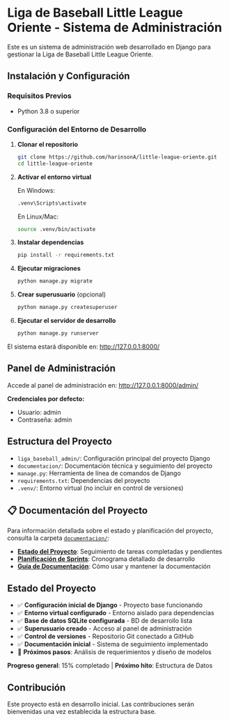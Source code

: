 # Liga de Baseball Little League Oriente - Sistema de Administración

Este es un sistema de administración web desarrollado en Django para gestionar la Liga de Baseball Little League Oriente.

## Instalación y Configuración

### Requisitos Previos

- Python 3.8 o superior

### Configuración del Entorno de Desarrollo

1. **Clonar el repositorio**

   ```bash
   git clone https://github.com/harinsonA/little-league-oriente.git
   cd little-league-oriente
   ```

2. **Activar el entorno virtual**

   En Windows:

   ```cmd
   .venv\Scripts\activate
   ```

   En Linux/Mac:

   ```bash
   source .venv/bin/activate
   ```

3. **Instalar dependencias**

   ```bash
   pip install -r requirements.txt
   ```

4. **Ejecutar migraciones**

   ```bash
   python manage.py migrate
   ```

5. **Crear superusuario** (opcional)

   ```bash
   python manage.py createsuperuser
   ```

6. **Ejecutar el servidor de desarrollo**
   ```bash
   python manage.py runserver
   ```

El sistema estará disponible en: http://127.0.0.1:8000/

## Panel de Administración

Accede al panel de administración en: http://127.0.0.1:8000/admin/

**Credenciales por defecto:**

- Usuario: admin
- Contraseña: admin

## Estructura del Proyecto

- `liga_baseball_admin/`: Configuración principal del proyecto Django
- `documentacion/`: Documentación técnica y seguimiento del proyecto
- `manage.py`: Herramienta de línea de comandos de Django
- `requirements.txt`: Dependencias del proyecto
- `.venv/`: Entorno virtual (no incluir en control de versiones)

## 📋 Documentación del Proyecto

Para información detallada sobre el estado y planificación del proyecto, consulta la carpeta [`documentacion/`](./documentacion/):

- **[Estado del Proyecto](./documentacion/estado-del-proyecto.md)**: Seguimiento de tareas completadas y pendientes
- **[Planificación de Sprints](./documentacion/planificacion-sprints.md)**: Cronograma detallado de desarrollo
- **[Guía de Documentación](./documentacion/README.md)**: Cómo usar y mantener la documentación

## Estado del Proyecto

- ✅ **Configuración inicial de Django** - Proyecto base funcionando
- ✅ **Entorno virtual configurado** - Entorno aislado para dependencias
- ✅ **Base de datos SQLite configurada** - BD de desarrollo lista
- ✅ **Superusuario creado** - Acceso al panel de administración
- ✅ **Control de versiones** - Repositorio Git conectado a GitHub
- ✅ **Documentación inicial** - Sistema de seguimiento implementado
- 🔄 **Próximos pasos**: Análisis de requerimientos y diseño de modelos

**Progreso general**: 15% completado | **Próximo hito**: Estructura de Datos

## Contribución

Este proyecto está en desarrollo inicial. Las contribuciones serán bienvenidas una vez establecida la estructura base.
